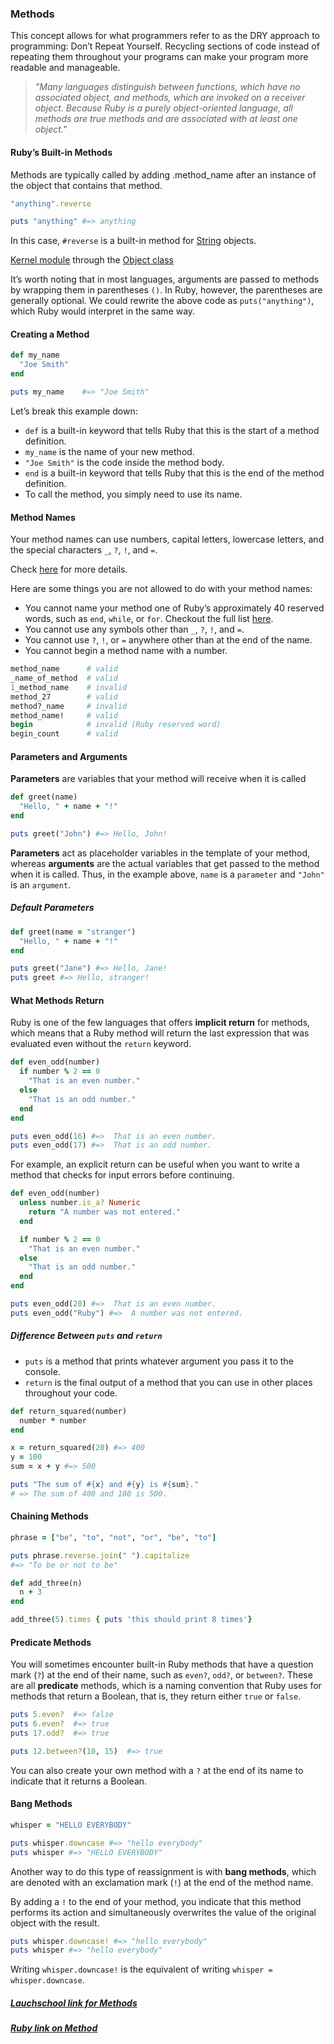 ### Methods

This concept allows for what programmers refer to as the DRY approach to programming: Don’t Repeat Yourself. Recycling sections of code instead of repeating them throughout your programs can make your program more readable and manageable.

> *"Many languages distinguish between functions, which have no associated object, and methods, which are invoked on a receiver object. Because Ruby is a purely object-oriented language, all methods are true methods and are associated with at least one object."*

#### Ruby’s Built-in Methods

Methods are typically called by adding .method_name after an instance of the object that contains that method.

```ruby
"anything".reverse

puts "anything" #=> anything
```

In this case, `#reverse` is a built-in method for [String](https://ruby-doc.org/core-3.1.2/String.html) objects.

[Kernel module](https://ruby-doc.org/core-3.1.2/Kernel.html) through the [Object class](https://ruby-doc.org/core-3.1.2/Object.html)

It’s worth noting that in most languages, arguments are passed to methods by wrapping them in parentheses `()`. In Ruby, however, the parentheses are generally optional. We could rewrite the above code as `puts("anything")`, which Ruby would interpret in the same way.

#### Creating a Method

```ruby
def my_name
  "Joe Smith"
end

puts my_name    #=> "Joe Smith"
```

Let’s break this example down:

* `def` is a built-in keyword that tells Ruby that this is the start of a method definition.
* `my_name` is the name of your new method.
* `"Joe Smith"` is the code inside the method body.
* `end` is a built-in keyword that tells Ruby that this is the end of the method definition.
* To call the method, you simply need to use its name.

#### Method Names

Your method names can use numbers, capital letters, lowercase letters, and the special characters `_`, `?`, `!`, and `=`.

Check [here](https://stackoverflow.com/questions/10542354/what-are-the-restrictions-for-method-names-in-ruby) for more details.

Here are some things you are not allowed to do with your method names:

* You cannot name your method one of Ruby’s approximately 40 reserved words, such as `end`, `while`, or `for`. Checkout the full list [here](http://www.java2s.com/Code/Ruby/Language-Basics/Rubysreservedwords.htm).
* You cannot use any symbols other than `_`, `?`, `!`, and `=`.
* You cannot use `?`, `!`, or `=` anywhere other than at the end of the name.
* You cannot begin a method name with a number.

```ruby
method_name      # valid
_name_of_method  # valid
1_method_name    # invalid
method_27        # valid
method?_name     # invalid
method_name!     # valid
begin            # invalid (Ruby reserved word)
begin_count      # valid
```

#### Parameters and Arguments

**Parameters** are variables that your method will receive when it is called

```ruby
def greet(name)
  "Hello, " + name + "!"
end

puts greet("John") #=> Hello, John!
```

**Parameters** act as placeholder variables in the template of your method, whereas **arguments** are the actual variables that get passed to the method when it is called. Thus, in the example above, `name` is a `parameter` and `"John"` is an `argument`.

##### Default Parameters

```ruby
def greet(name = "stranger")
  "Hello, " + name + "!"
end

puts greet("Jane") #=> Hello, Jane!
puts greet #=> Hello, stranger!

```

#### What Methods Return

Ruby is one of the few languages that offers **implicit return** for methods, which means that a Ruby method will return the last expression that was evaluated even without the `return` keyword.

```ruby
def even_odd(number)
  if number % 2 == 0
    "That is an even number."
  else
    "That is an odd number."
  end
end

puts even_odd(16) #=>  That is an even number.
puts even_odd(17) #=>  That is an odd number.
```

For example, an explicit return can be useful when you want to write a method that checks for input errors before continuing.

```ruby
def even_odd(number)
  unless number.is_a? Numeric
    return "A number was not entered."
  end

  if number % 2 == 0
    "That is an even number."
  else
    "That is an odd number."
  end
end

puts even_odd(20) #=>  That is an even number.
puts even_odd("Ruby") #=>  A number was not entered.
```

##### Difference Between `puts` and `return`

* `puts` is a method that prints whatever argument you pass it to the console.
* `return` is the final output of a method that you can use in other places throughout your code.

```ruby
def return_squared(number)
  number * number
end

x = return_squared(20) #=> 400
y = 100
sum = x + y #=> 500

puts "The sum of #{x} and #{y} is #{sum}."
# => The sum of 400 and 100 is 500.
```

#### Chaining Methods

```ruby
phrase = ["be", "to", "not", "or", "be", "to"]

puts phrase.reverse.join(" ").capitalize
#=> "To be or not to be"
```

```ruby
def add_three(n)
  n + 3
end

add_three(5).times { puts 'this should print 8 times'}
```

#### Predicate Methods

You will sometimes encounter built-in Ruby methods that have a question mark (`?`) at the end of their name, such as `even?`, `odd?`, or `between?`. These are all **predicate** methods, which is a naming convention that Ruby uses for methods that return a Boolean, that is, they return either `true` or `false`.

```ruby
puts 5.even?  #=> false
puts 6.even?  #=> true
puts 17.odd?  #=> true

puts 12.between?(10, 15)  #=> true
```

You can also create your own method with a `?` at the end of its name to indicate that it returns a Boolean.

#### Bang Methods

```ruby
whisper = "HELLO EVERYBODY"

puts whisper.downcase #=> "hello everybody"
puts whisper #=> "HELLO EVERYBODY"
```

Another way to do this type of reassignment is with **bang methods**, which are denoted with an exclamation mark (`!`) at the end of the method name.

By adding a `!` to the end of your method, you indicate that this method performs its action and simultaneously overwrites the value of the original object with the result.

```ruby
puts whisper.downcase! #=> "hello everybody"
puts whisper #=> "hello everybody"

```

Writing `whisper.downcase!` is the equivalent of writing `whisper = whisper.downcase`.


##### [Lauchschool link for Methods](https://launchschool.com/books/ruby/read/methods)

##### [Ruby link on Method](https://ruby-doc.org/core-3.1.2/Method.html)